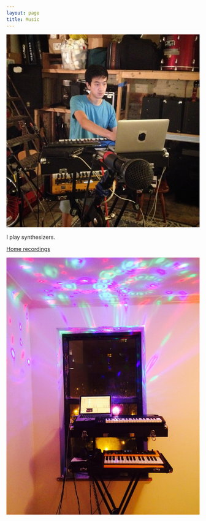 ```yaml
---
layout: page
title: Music
---
```


![synth](/assets/synthtagram.jpg)

I play synthesizers.

[Home recordings](https://screwpine.bandcamp.com/music)

![synth rig](/assets/synth-rig.jpg)
